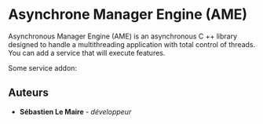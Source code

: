 # Asynchrone Manager Engine (AME)

Asynchronous Manager Engine (AME) is an asynchronous C ++ library designed to handle a multithreading application with total control of threads. You can add a service that will execute features.

Some service addon:


## Auteurs

* **Sébastien Le Maire** - *développeur*